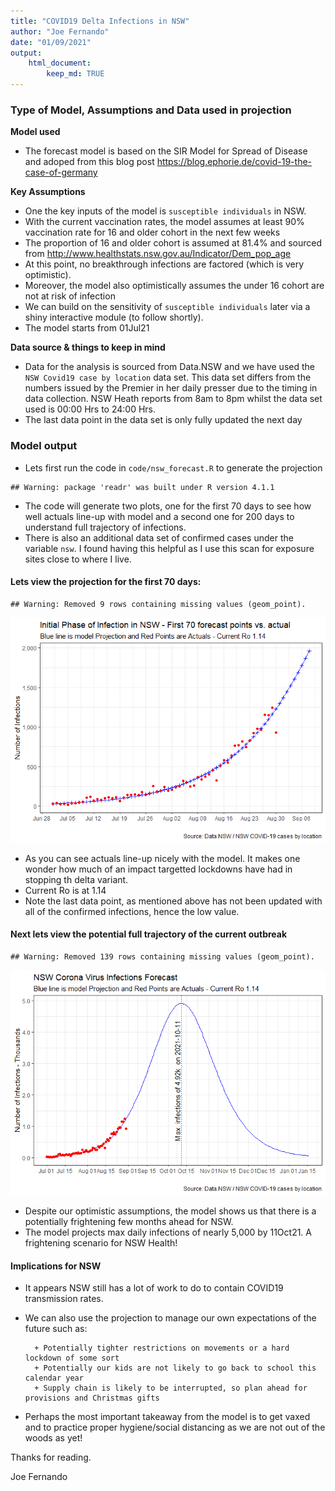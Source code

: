 ```yaml
---
title: "COVID19 Delta Infections in NSW"
author: "Joe Fernando"
date: "01/09/2021"
output: 
    html_document:
        keep_md: TRUE
---
```






### Type of Model, Assumptions and Data used in projection

__Model used__

-   The forecast model is based on the SIR Model for Spread of Disease and adoped from this blog post <https://blog.ephorie.de/covid-19-the-case-of-germany>     


__Key Assumptions__

* One the key inputs of the model is `susceptible individuals` in NSW.
* With the current vaccination rates, the model assumes at least 90% vaccination rate for 16 and older cohort in the next few weeks
* The proportion of 16 and older cohort is assumed at 81.4% and sourced from <http://www.healthstats.nsw.gov.au/Indicator/Dem_pop_age>
* At this point, no breakthrough infections are factored (which is very optimistic). 
* Moreover, the model also optimistically assumes the under 16 cohort are not at risk of infection
* We can build on the sensitivity of `susceptible individuals` later via a shiny interactive module (to follow shortly). 
* The model starts from 01Jul21      


__Data source & things to keep in mind__

-   Data for the analysis is sourced from Data.NSW and we have used the `NSW Covid19 case by location` data set. This data set differs from the numbers issued by the Premier in her daily presser due to the timing in data collection. NSW Heath reports from 8am to 8pm whilst the data set used is 00:00 Hrs to 24:00 Hrs.
-   The last data point in the data set is only fully updated the next day     



### Model output

* Lets first run the code in `code/nsw_forecast.R` to generate the projection 

```
## Warning: package 'readr' was built under R version 4.1.1
```

* The code will generate two plots, one for the first 70 days to see how well actuals line-up with model and a second one for 200 days to understand full trajectory of infections. 
* There is also an additional data set of confirmed cases under the variable `nsw`. I found having this helpful as I use this scan for exposure sites close to where I live.     


#### Lets view the projection for the first 70 days:

```
## Warning: Removed 9 rows containing missing values (geom_point).
```

![](readme_files/figure-html/unnamed-chunk-2-1.png)<!-- -->

* As you can see actuals line-up nicely with the model. It makes one wonder how much of an impact targetted lockdowns have had in stopping th delta variant.
* Current Ro is at 1.14     
* Note the last data point, as mentioned above has not been updated with all of the confirmed infections, hence the low value.



#### Next lets view the potential full trajectory of the current outbreak 

```
## Warning: Removed 139 rows containing missing values (geom_point).
```

![](readme_files/figure-html/unnamed-chunk-3-1.png)<!-- -->

* Despite our optimistic assumptions, the model shows us that there is a potentially frightening few months ahead for NSW.     
* The model projects max daily infections of nearly 5,000 by 11Oct21. A frightening scenario for NSW Health!


#### Implications for NSW
* It appears NSW still has a lot of work to do to contain COVID19 transmission rates. 

* We can also use the projection to manage our own expectations of the future such as:

        + Potentially tighter restrictions on movements or a hard lockdown of some sort
        + Potentially our kids are not likely to go back to school this calendar year
        + Supply chain is likely to be interrupted, so plan ahead for provisions and Christmas gifts

* Perhaps the most important takeaway from the model is to get vaxed and to practice proper hygiene/social distancing as we are not out of the woods as yet!
        

Thanks for reading.      

Joe Fernando
